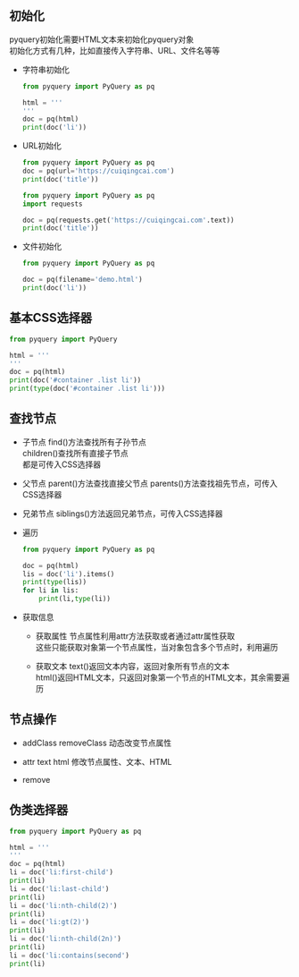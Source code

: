 ## 初始化
pyquery初始化需要HTML文本来初始化pyquery对象  
初始化方式有几种，比如直接传入字符串、URL、文件名等等  

- 字符串初始化  
  ``` python
  from pyquery import PyQuery as pq

  html = '''
  '''
  doc = pq(html)
  print(doc('li'))
  ```

- URL初始化
  ``` python
  from pyquery import PyQuery as pq
  doc = pq(url='https://cuiqingcai.com')
  print(doc('title'))
  ```
  ``` python
  from pyquery import PyQuery as pq
  import requests

  doc = pq(requests.get('https://cuiqingcai.com'.text))
  print(doc('title'))
  ```
- 文件初始化
  ``` python
  from pyquery import PyQuery as pq

  doc = pq(filename='demo.html')
  print(doc('li'))
  ```

## 基本CSS选择器
``` python
from pyquery import PyQuery

html = '''
'''
doc = pq(html)
print(doc('#container .list li'))
print(type(doc('#container .list li')))
```

## 查找节点
- 子节点
  find()方法查找所有子孙节点  
  children()查找所有直接子节点  
  都是可传入CSS选择器

- 父节点
  parent()方法查找直接父节点
  parents()方法查找祖先节点，可传入CSS选择器

- 兄弟节点
  siblings()方法返回兄弟节点，可传入CSS选择器

- 遍历
  ``` python
  from pyquery import PyQuery as pq

  doc = pq(html)
  lis = doc('li').items()
  print(type(lis))
  for li in lis:
      print(li,type(li))
  ```
- 获取信息
  - 获取属性
  节点属性利用attr方法获取或者通过attr属性获取  
  这些只能获取对象第一个节点属性，当对象包含多个节点时，利用遍历

  - 获取文本
  text()返回文本内容，返回对象所有节点的文本  
  html()返回HTML文本，只返回对象第一个节点的HTML文本，其余需要遍历

## 节点操作
- addClass removeClass
  动态改变节点属性

- attr text html
  修改节点属性、文本、HTML

- remove

## 伪类选择器

``` python
from pyquery import PyQuery as pq

html = '''
'''
doc = pq(html)
li = doc('li:first-child')
print(li)
li = doc('li:last-child')
print(li)
li = doc('li:nth-child(2)')
print(li)
li = doc('li:gt(2)')
print(li)
li = doc('li:nth-child(2n)')
print(li)
li = doc('li:contains(second')
print(li)
```


